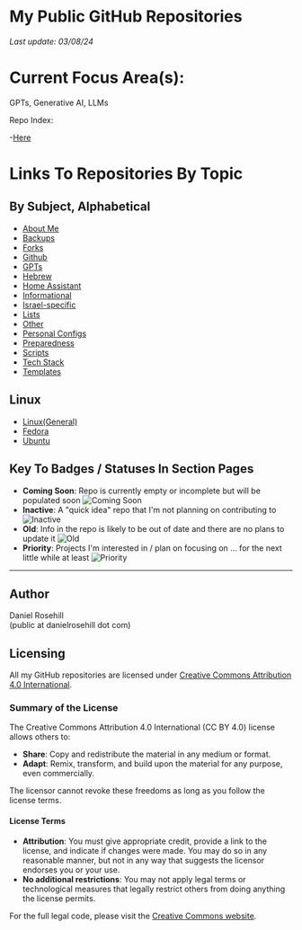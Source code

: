 # My Public GitHub Repositories

*Last update: 03/08/24*

# Current Focus Area(s):

GPTs, Generative AI, LLMs

Repo Index:

-[Here](sections/gpts.md)

# Links To Repositories By Topic

## By Subject, Alphabetical

- [About Me](sections/me.md)
- [Backups](sections/backups.md)
- [Forks](sections/forks.md)
- [Github](sections/github.md)
- [GPTs](sections/gpts.md)
- [Hebrew](sections/hebrew.md)
- [Home Assistant](sections/homeassistant.md)
- [Informational](sections/informational.md)
- [Israel-specific](sections/israel.md)
- [Lists](sections/lists.md)
- [Other](sections/other.md)
- [Personal Configs](sections/personalconfigs.md)
- [Preparedness](sections/preparedness.md)
- [Scripts](sections/scripts.md)
- [Tech Stack](sections/techstack.md)
- [Templates](sections/templates.md)

## Linux

- [Linux(General)](sections/linux/linux.md)
- [Fedora](sections/linux/fedora.md)
- [Ubuntu](sections/linux/ubuntu.md)

## Key To Badges / Statuses In Section Pages

- **Coming Soon**: Repo is currently empty or incomplete but will be populated soon ![Coming Soon](https://img.shields.io/badge/Coming%20Soon-blue)
- **Inactive**: A "quick idea" repo that I'm not planning on contributing to ![Inactive](https://img.shields.io/badge/Inactive-orange?style=flat&logo=appveyor&logoColor=white)
- **Old**: Info in the repo is likely to be out of date and there are no plans to update it ![Old](https://img.shields.io/badge/Old-lightgrey)
- **Priority**: Projects I'm interested in / plan on focusing on ... for the next little while at least ![Priority](https://img.shields.io/badge/Priority-green?style=flat&logoColor=white)

---

## Author

Daniel Rosehill  
(public at danielrosehill dot com)

## Licensing

All my GitHub repositories are licensed under [Creative Commons Attribution 4.0 International](https://creativecommons.org/licenses/by/4.0/).

### Summary of the License
The Creative Commons Attribution 4.0 International (CC BY 4.0) license allows others to:
- **Share**: Copy and redistribute the material in any medium or format.
- **Adapt**: Remix, transform, and build upon the material for any purpose, even commercially.

The licensor cannot revoke these freedoms as long as you follow the license terms.

#### License Terms
- **Attribution**: You must give appropriate credit, provide a link to the license, and indicate if changes were made. You may do so in any reasonable manner, but not in any way that suggests the licensor endorses you or your use.
- **No additional restrictions**: You may not apply legal terms or technological measures that legally restrict others from doing anything the license permits.

For the full legal code, please visit the [Creative Commons website](https://creativecommons.org/licenses/by/4.0/legalcode).